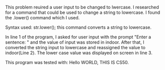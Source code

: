 This problem reuired a user input to be changed to lwercase.
I researched for a command that could be used to change a string to lowercase. I found the .lower() command which I used.

Syntax used: str.lower(); this command converts a string to lowercase.

In line 1 of the program, I asked for user input with the prompt "Enter a sentence: " and the value of input was stored in indoor. 
After that, I converted the string input to lowercase and reassigned the value to indoor(Line 2).
The lower case value was displayed on screen in line 3.

This program was tested with: Hello WORLD, THIS IS CS50.
